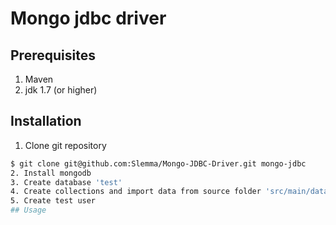 # Mongo jdbc driver

## Prerequisites
1. Maven
2. jdk 1.7 (or higher) 
## Installation
1. Clone git repository
```bash
$ git clone git@github.com:Slemma/Mongo-JDBC-Driver.git mongo-jdbc
2. Install mongodb
3. Create database 'test'
4. Create collections and import data from source folder 'src/main/data'
5. Create test user
## Usage
